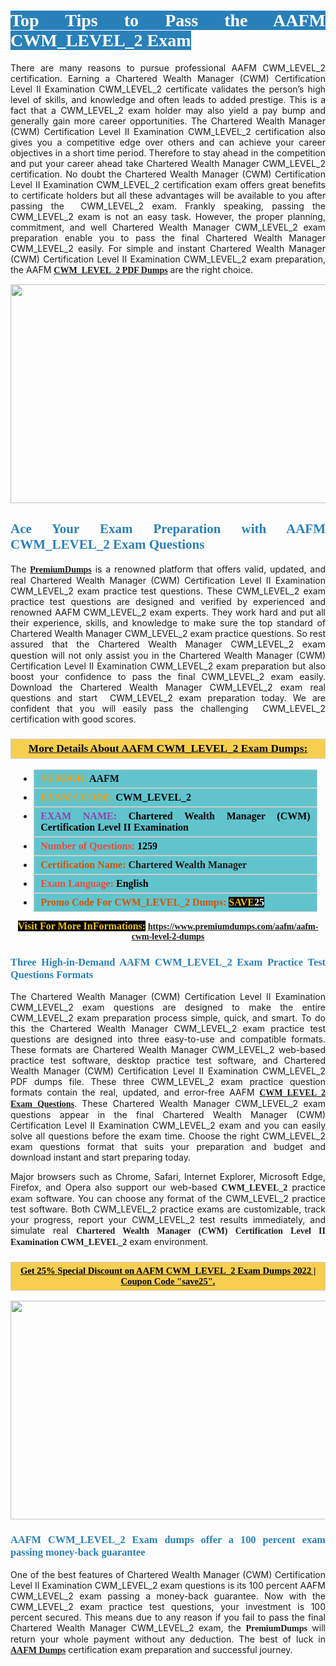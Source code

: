 <h1 style="text-align: justify;"><span style="color:#ffffff;"><span style="font-family:Georgia,serif;"><strong><span style="background-color:#2980b9;">Top Tips to Pass the AAFM CWM_LEVEL_2 Exam</span></strong></span></span></h1>

<p style="text-align: justify;">There are many reasons to pursue professional AAFM CWM_LEVEL_2 certification. Earning a Chartered Wealth Manager (CWM) Certification Level II Examination CWM_LEVEL_2 certificate validates the person’s high level of skills, and knowledge and often leads to added prestige. This is a fact that a CWM_LEVEL_2 exam holder may also yield a pay bump and generally gain more career opportunities. The Chartered Wealth Manager (CWM) Certification Level II Examination CWM_LEVEL_2 certification also gives you a competitive edge over others and can achieve your career objectives in a short time period. Therefore to stay ahead in the competition and put your career ahead take Chartered Wealth Manager CWM_LEVEL_2 certification. No doubt the Chartered Wealth Manager (CWM) Certification Level II Examination CWM_LEVEL_2 certification exam offers great benefits to certificate holders but all these advantages will be available to you after passing the  CWM_LEVEL_2 exam. Frankly speaking, passing the CWM_LEVEL_2 exam is not an easy task. However, the proper planning, commitment, and well Chartered Wealth Manager CWM_LEVEL_2 exam preparation enable you to pass the final Chartered Wealth Manager CWM_LEVEL_2 easily. For simple and instant Chartered Wealth Manager (CWM) Certification Level II Examination CWM_LEVEL_2 exam preparation, the AAFM <span style="font-family:Georgia,serif;"><strong><a href="https://www.premiumdumps.com/aafm/aafm-cwm-level-2-dumps">CWM_LEVEL_2 PDF Dumps</a></strong></span> are the right choice.</p>

<p style="text-align: center;"><a href="https://www.premiumdumps.com/aafm/aafm-cwm-level-2-dumps"><img alt="" src="https://i.imgur.com/VJaqCPg.jpeg" style="width: 700px; height: 350px;" /></a></p>

<h2 style="text-align: justify;"><span style="color:#2980b9;"><span style="font-family:Georgia,serif;"><strong>Ace Your Exam Preparation with AAFM CWM_LEVEL_2 Exam Questions</strong></span></span></h2>

<p style="text-align: justify;">The <a href="https://www.premiumdumps.com/"><span style="font-size:14px;"><span style="font-family:Georgia,serif;"><strong>PremiumDumps</strong></span></span></a> is a renowned platform that offers valid, updated, and real Chartered Wealth Manager (CWM) Certification Level II Examination CWM_LEVEL_2 exam practice test questions. These CWM_LEVEL_2 exam practice test questions are designed and verified by experienced and renowned AAFM CWM_LEVEL_2 exam experts. They work hard and put all their experience, skills, and knowledge to make sure the top standard of Chartered Wealth Manager CWM_LEVEL_2 exam practice questions. So rest assured that the Chartered Wealth Manager CWM_LEVEL_2 <span style="font-size:11.0pt"><span style="line-height:115%"><span calibri="" style="font-family:">exam question</span></span></span> will not only assist you in the Chartered Wealth Manager (CWM) Certification Level II Examination CWM_LEVEL_2 exam preparation but also boost your confidence to pass the final CWM_LEVEL_2 exam easily. Download the Chartered Wealth Manager CWM_LEVEL_2 exam real questions and start  CWM_LEVEL_2 exam preparation today. We are confident that you will easily pass the challenging  CWM_LEVEL_2 certification with good scores.</p>

<h3 style="background: #f7ce50; border: 1px solid rgb(204, 204, 204); padding: 5px 10px; text-align: center;"><span style="font-family:Georgia,serif;"><u><u><span style="color:#000000;"><span style="font-size:11pt"><span style="line-height:normal"><b><span style="font-size:13.0pt"><span cambria="">More Details About AAFM CWM_LEVEL_2 Exam Dumps:</span></span></b></span></span></span></u></u></span></h3>

<ul>
	<li style="margin:0cm 10pt">
	<div style="background:#61c4cd; border: 1px solid rgb(204, 204, 204); padding: 5px 10px; text-align: justify;"><span style="font-family:Georgia,serif;"><span style="font-size:11pt"><span style="line-height:normal"><b><span style="font-size:12.0pt"><span new="" roman="" times=""><span style="color:#f39c12;">VENDOR:</span> <span style="color:#000000;">AAFM</span></span></span></b></span></span></span></div>
	</li>
	<li style="margin:0cm 10pt">
	<div style="background: #61c4cd; border: 1px solid rgb(204, 204, 204); padding: 5px 10px; text-align: justify;"><span style="font-family:Georgia,serif;"><span style="font-size:11pt"><span style="line-height:normal"><b><span style="font-size:12.0pt"><span new="" roman="" times=""><span style="color:#f39c12;">EXAM CCODE:</span> <span style="color:#000000;">CWM_LEVEL_2</span></span></span></b></span></span></span></div>
	</li>
	<li style="margin:0cm 10pt">
	<div style="background: #61c4cd; border: 1px solid rgb(204, 204, 204); padding: 5px 10px; text-align: justify;"><span style="font-family:Georgia,serif;"><span style="font-size:11pt"><span style="line-height:normal"><b><span style="font-size:12.0pt"><span new="" roman="" times=""><span style="color:#8e44ad;">EXAM NAME:</span> <span style="color:#000000;">Chartered Wealth Manager (CWM) Certification Level II Examination</span></span></span></b></span></span></span></div>
	</li>
	<li style="margin:0cm 10pt">
	<div style="background: #61c4cd; border: 1px solid rgb(204, 204, 204); padding: 5px 10px;"><span style="font-family:Georgia,serif;"><span style="font-size:11pt"><span style="line-height:normal"><b><span style="font-size:12.0pt"><span new="" roman="" times=""><span style="color:#e74c3c;">Number of Questions:</span><span style="color:#000000;"><span style="color:#f1c40f;"> </span>1259</span></span></span></b></span></span></span></div>
	</li>
	<li style="margin:0cm 10pt">
	<div style="background: #61c4cd; border: 1px solid rgb(204, 204, 204); padding: 5px 10px; text-align: justify;"><span style="font-family:Georgia,serif;"><span style="font-size:11pt"><span style="line-height:normal"><b><span style="font-size:12.0pt"><span new="" roman="" times=""><span style="color:#d35400;">Certification Name:</span> Chartered Wealth Manager</span></span></b></span></span></span></div>
	</li>
	<li style="margin:0cm 10pt">
	<div style="background: #61c4cd; border: 1px solid rgb(204, 204, 204); padding: 5px 10px; text-align: justify;"><span style="font-family:Georgia,serif;"><span style="font-size:11pt"><span style="line-height:normal"><b><span style="font-size:12.0pt"><span new="" roman="" times=""><span style="color:#e74c3c;">Exam Language:</span> <span style="color:#000000;">English</span></span></span></b></span></span></span></div>
	</li>
	<li style="margin:0cm 10pt">
	<div style="background: #61c4cd; border: 1px solid rgb(204, 204, 204); padding: 5px 10px;"><span style="font-family:Georgia,serif;"><span style="font-size:11pt"><span style="line-height:normal"><b><span style="font-size:12.0pt"><span new="" roman="" times=""><span style="color:#d35400;">Promo Code For CWM_LEVEL_2 Dumps:</span><span style="color:#f1c40f;"> <span style="background-color:#000000;">SAVE</span></span><span style="color:#ffffff;"><span style="background-color:#000000;">25</span></span></span></span></b></span></span></span></div>
	</li>
</ul>

<p style="text-align: center;"><span style="font-family:Georgia,serif;"><strong><span style="font-size:16px;"><span style="color:#f1c40f;"><span style="background-color:#000000;">Visit For More InFormations:</span></span></span> <a href="https://www.premiumdumps.com/aafm/aafm-cwm-level-2-dumps">https://www.premiumdumps.com/aafm/aafm-cwm-level-2-dumps</a></strong></span></p>

<h3 style="text-align: justify;"><span style="color:#2980b9;"><span style="font-family:Georgia,serif;"><strong><strong><strong>Three High-in-Demand AAFM CWM_LEVEL_2 Exam Practice Test Questions Formats</strong></strong></strong></span></span></h3>

<p style="text-align: justify;">The Chartered Wealth Manager (CWM) Certification Level II Examination CWM_LEVEL_2 exam questions are designed to make the entire CWM_LEVEL_2 exam preparation process simple, quick, and smart. To do this the Chartered Wealth Manager CWM_LEVEL_2 exam practice test questions are designed into three easy-to-use and compatible formats. These formats are Chartered Wealth Manager CWM_LEVEL_2 web-based practice test software, desktop practice test software, and Chartered Wealth Manager (CWM) Certification Level II Examination CWM_LEVEL_2 PDF dumps file. These three CWM_LEVEL_2 exam practice question formats contain the real, updated, and error-free AAFM <span style="font-family:Georgia,serif;"><strong><a href="https://www.premiumdumps.com/aafm/aafm-cwm-level-2-dumps">CWM_LEVEL_2 Exam Questions</a></strong></span>. These Chartered Wealth Manager CWM_LEVEL_2 exam questions appear in the final Chartered Wealth Manager (CWM) Certification Level II Examination CWM_LEVEL_2 exam and you can easily solve all questions before the exam time. Choose the right CWM_LEVEL_2 exam questions format that suits your preparation and budget and download instant and start preparing today.</p>

<p style="text-align: justify;">Major browsers such as Chrome, Safari, Internet Explorer, Microsoft Edge, Firefox, and Opera also support our web-based <span style="font-family:Georgia,serif;"><strong> CWM_LEVEL_2</strong></span> practice exam software. You can choose any format of the CWM_LEVEL_2 practice test software. Both CWM_LEVEL_2 practice exams are customizable, track your progress, report your CWM_LEVEL_2 test results immediately, and simulate real <span style="font-family:Georgia,serif;"><strong>Chartered Wealth Manager (CWM) Certification Level II Examination CWM_LEVEL_2</strong></span> exam environment.</p>

<h3 style="background: rgb(247, 206, 80); border: 1px solid rgb(204, 204, 204); padding: 5px 10px; text-align: center;"><span style="font-family:Georgia,serif;"><u><span style="color:#000000;"><span style="font-size:11pt;"><span style="line-height:normal;"><b><span cambria="">Get 25% Special Discount on AAFM CWM_LEVEL_2 Exam Dumps 2022 | Coupon Code "save25".</span></b></span></span></span></u></span></h3>

<p style="text-align: center;"><strong><a href="https://www.premiumdumps.com/aafm/aafm-cwm-level-2-dumps"><img alt="" src="https://i.imgur.com/F18GQwv.jpeg" style="width: 700px; height: 350px;" /></a></strong></p>

<h3 style="text-align: justify;"><span style="color:#2980b9;"><span style="font-family:Georgia,serif;"><strong><strong><strong>AAFM CWM_LEVEL_2 Exam dumps offer a 100 percent exam passing money-back guarantee</strong></strong></strong></span></span></h3>

<p style="text-align: justify;">One of the best features of Chartered Wealth Manager (CWM) Certification Level II Examination CWM_LEVEL_2 exam questions is its 100 percent AAFM CWM_LEVEL_2 exam passing a money-back guarantee. Now with the CWM_LEVEL_2 exam practice test questions, your investment is 100 percent secured. This means due to any reason if you fail to pass the final Chartered Wealth Manager CWM_LEVEL_2 exam, the <span style="font-size:14px;"><span style="font-family:Georgia,serif;"><strong>PremiumDumps</strong></span></span> will return your whole payment without any deduction. The best of luck in <a href="https://www.premiumdumps.com/aafm-exam-dumps"><span style="font-family:Georgia,serif;"><strong>AAFM Dumps</strong></span></a> certification exam preparation and successful journey.</p>
